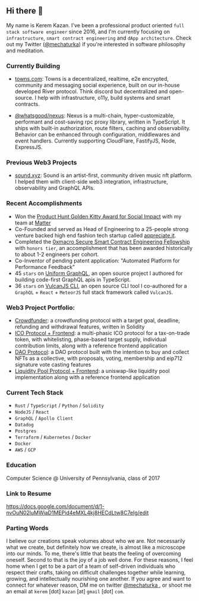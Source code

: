## Hi there 👋

My name is Kerem Kazan. I've been a professional product oriented `full stack software engineer` since 2016, and I'm currently focusing on `infrastructure`, `smart contract engineering` and `dApp architecture`. Check out my Twitter ([@mechaturka](https://twitter.com/@mechaturka)) if you're interested in software philosophy and meditation.

### Currently Building

- [towns.com](towns.com): Towns is a decentralized, realtime, e2e encrypted, community and messaging social experience, built on our in-house developed River protocol. Think discord but decentralized and open-source. I help with infrastructure, o11y, build systems and smart contracts.

- [@whatsgood/nexus](https://nexus.whatsgood.dog): Nexus is a multi-chain, hyper-customizable, performant and cost-saving rpc proxy library, written in TypeScript. It ships with built-in authorization, route filters, caching and observability. Behavior can be enhanced through configuration, middlewares and event handlers. Currently supporting CloudFlare, FastifyJS, Node, ExpressJS.

### Previous Web3 Projects

- [sound.xyz](https://www.sound.xyz): Sound is an artist-first, community driven music nft  platform. I helped them with client-side web3 integration, infrastructure, observability and GraphQL APIs.

### Recent Accomplishments

- Won the [Product Hunt Golden Kitty Award for Social Impact](https://www.producthunt.com/products/matter) with my team at [Matter](https://matterapp.com)
- Co-Founded and served as Head of Engineering to a 25-people strong venture backed high end fashion tech startup called [appreciate.it](https://appreciate.it).
- Completed the [0xmacro Secure Smart Contract Engineering Fellowship](https://0xmacro.com/engineering-fellowship) with `honors tier`, an accomplishment that has been awarded historically to about 1-2 engineers per cohort. 
- Co-Inventor of pending patent application: "Automated Platform for Performance Feedback"
- 45 `stars` on [Uniform GraphQL](https://uniform-graphql.whatsgood.dog/), an open source project I authored for building code-first GraphQL apis in TypeScript.
- 36 `stars` on [VulcanJS CLI](https://github.com/VulcanJS/vulcanjs-cli), an open source CLI tool I co-authored for a `GraphQL` + `React` + `MeteorJS` full stack framework called `VulcanJS`.

### Web3 Project Portfolio:

- [Crowdfunder](https://github.com/mechanical-turk/solidity-crowdfund): a crowdfunding protocol with a target goal, deadline, refunding and withdrawal features, written in Solidity
- [ICO Protocol + Frontend](https://github.com/mechanical-turk/solidity-ico): a multi-phasic ICO protocol for a tax-on-trade token, with whitelisting, phase-based target supply, individual contribution limits, along with a reference frontend application
- [DAO Protocol](https://github.com/mechanical-turk/solidity-collector-dao): a DAO protocol built with the intention to buy and collect NFTs as a collective, with proposals, voting, membership and eip712 signature vote casting features
- [Liquidity Pool Protocol + Frontend](https://github.com/mechanical-turk/solidity-lp): a uniswap-like liquidity pool implementation along with a reference frontend application

### Current Tech Stack
- `Rust` / `TypeScript` / `Python` / `Solidity`
- `NodeJS` / `React`
- `GraphQL` / `Apollo Client`
- `Datadog`
- `Postgres`
- `Terraform` / `Kubernetes` / `Docker`
- `Docker`
- `AWS` / `GCP`

### Education

Computer Science @ University of Pennsylvania, class of 2017

### Link to Resume

https://docs.google.com/document/d/1-nvOuN02luMWiaD1MEPid4eMXL4kj8HECdLtw8C7elg/edit

### Parting Words

I believe our creations speak volumes about who we are. Not necessarily what we create, but definitely how we create, is almost like a microscope into our minds. To me, there's little that beats the feeling of overcoming oneself. Second to that is the joy of a job well done. For these reasons, I feel home when I get to be a part of a team of self-driven individuals who respect their crafts, taking on difficult challenges together while learning, growing, and intellectually nourishing one another. If you agree and want to connect for whatever reason, DM me on twitter [@mechaturka
](https://twitter.com/@mechaturka), or shoot me an email at `kerem` [dot] `kazan` [at] `gmail` [dot] `com`.
